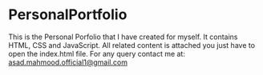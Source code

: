 # PersonalPortfolio
This is the Personal Porfolio that I have created for myself. It contains HTML, CSS and JavaScript. All related content is attached you just have to open the index.html file.
For any query contact me at:
asad.mahmood.official1@gmail.com
